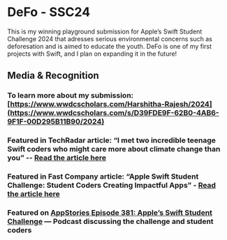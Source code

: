 # DeFo - SSC24
This is my winning playground submission for Apple’s Swift Student Challenge 2024 that adresses serious environmental concerns such as deforesation and is aimed to educate the youth. DeFo is one of my first projects with Swift, and I plan on expanding it in the future!

## Media & Recognition
### To learn more about my submission: [https://www.wwdcscholars.com/Harshitha-Rajesh/2024](https://www.wwdcscholars.com/s/D39FDE9F-62B0-4AB6-9F1F-00D295B11B90/2024)

### Featured in TechRadar article: “I met two incredible teenage Swift coders who might care more about climate change than you” -- [Read the article here](https://www.techradar.com/computing/websites-apps/i-met-two-incredible-teenage-swift-coders-who-might-care-more-about-climate-change-than-you)

### Featured in Fast Company article: “Apple Swift Student Challenge: Student Coders Creating Impactful Apps” - [Read the article here](https://www.fastcompany.com/91113139/apple-swift-student-challenge-student-coders)

### Featured on [AppStories Episode 381: Apple’s Swift Student Challenge](https://www.macstories.net/linked/appstories-episode-381-apples-swift-student-challenge/) — Podcast discussing the challenge and student coders

